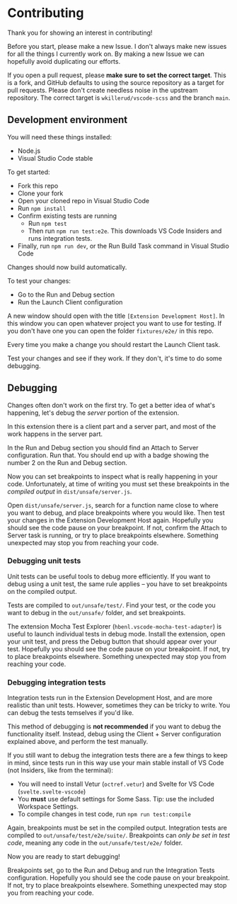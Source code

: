 # Contributing

Thank you for showing an interest in contributing!

Before you start, please make a new Issue. I don't always make new issues for all the things I currently work on. By making a new Issue we can hopefully avoid duplicating our efforts.

If you open a pull request, please **make sure to set the correct target**. This is a fork, and GitHub defaults to using the source repository as a target for pull requests. Please don't create needless noise in the upstream repository. The correct target is `wkillerud/vscode-scss` and the branch `main`.

## Development environment

You will need these things installed:

- Node.js
- Visual Studio Code stable

To get started:

- Fork this repo
- Clone your fork
- Open your cloned repo in Visual Studio Code
- Run `npm install`
- Confirm existing tests are running
  - Run `npm test`
  - Then run `npm run test:e2e`. This downloads VS Code Insiders and runs integration tests.
- Finally, run `npm run dev`, or the Run Build Task command in Visual Studio Code

Changes should now build automatically.

To test your changes:

- Go to the Run and Debug section
- Run the Launch Client configuration

A new window should open with the title `[Extension Development Host]`. In this window you can open whatever project you want to use for testing. If you don't have one you can open the folder `fixtures/e2e/` in this repo.

Every time you make a change you should restart the Launch Client task.

Test your changes and see if they work. If they don't, it's time to do some debugging.

## Debugging

Changes often don't work on the first try. To get a better idea of what's happening, let's debug the _server_ portion of the extension.

In this extension there is a client part and a server part, and most of the work happens in the server part.

In the Run and Debug section you should find an Attach to Server configuration. Run that. You should end up with a badge showing the number 2 on the Run and Debug section.

Now you can set breakpoints to inspect what is really happening in your code. Unfortunately, at time of writing you must set these breakpoints in the _compiled output_ in `dist/unsafe/server.js`.

Open `dist/unsafe/server.js`, search for a function name close to where you want to debug, and place breakpoints where you would like. Then test your changes in the Extension Development Host again. Hopefully you should see the code pause on your breakpoint. If not, confirm the Attach to Server task is running, or try to place breakpoints elsewhere. Something unexpected may stop you from reaching your code.

### Debugging unit tests

Unit tests can be useful tools to debug more efficiently. If you want to debug using a unit test, the same rule applies – you have to set breakpoints on the compiled output.

Tests are compiled to `out/unsafe/test/`. Find your test, or the code you want to debug in the `out/unsafe/` folder, and set breakpoints.

The extension Mocha Test Explorer (`hbenl.vscode-mocha-test-adapter`) is useful to launch individual tests in debug mode. Install the extension, open your unit test, and press the Debug button that should appear over your test. Hopefully you should see the code pause on your breakpoint. If not, try to place breakpoints elsewhere. Something unexpected may stop you from reaching your code.

### Debugging integration tests

Integration tests run in the Extension Development Host, and are more realistic than unit tests. However, sometimes they can be tricky to write. You can debug the tests temselves if you'd like.

This method of debugging is **not recommended** if you want to debug the functionality itself. Instead, debug using the Client + Server configuration explained above, and perform the test manually.

If you still want to debug the integration tests there are a few things to keep in mind, since tests run in this way use your main stable install of VS Code (not Insiders, like from the terminal):

- You will need to install Vetur (`octref.vetur`) and Svelte for VS Code (`svelte.svelte-vscode`)
- You **must** use default settings for Some Sass. Tip: use the included Workspace Settings.
- To compile changes in test code, run `npm run test:compile`

Again, breakpoints must be set in the compiled output. Integration tests are compiled to `out/unsafe/test/e2e/suite/`. Breakpoints can _only be set in test code_, meaning any code in the `out/unsafe/test/e2e/` folder.

Now you are ready to start debugging!

Breakpoints set, go to the Run and Debug and run the Integration Tests configuration. Hopefully you should see the code pause on your breakpoint. If not, try to place breakpoints elsewhere. Something unexpected may stop you from reaching your code.
